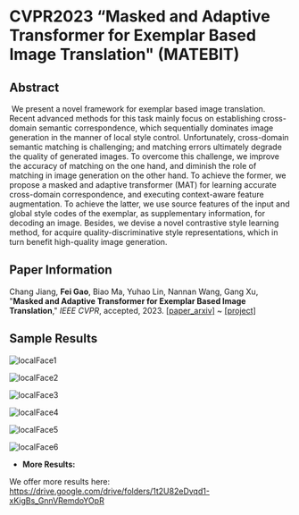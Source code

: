 # CVPR2023 “Masked and Adaptive Transformer for Exemplar Based Image Translation" (MATEBIT) 

## Abstract

​	We present a novel framework for exemplar based image translation. Recent advanced methods for this task mainly focus on establishing cross-domain semantic correspondence, which sequentially dominates image generation in the manner of local style control. Unfortunately, cross-domain semantic matching is challenging; and matching errors ultimately degrade the quality of generated images. To overcome this challenge, we improve the accuracy of matching on the one hand, and diminish the role of matching in image generation on the other hand. To achieve the former, we propose a masked and adaptive transformer (MAT) for learning accurate cross-domain correspondence, and executing context-aware feature augmentation. To achieve the latter, we use source features of the input and global style codes of the exemplar, as supplementary information, for decoding an image. Besides, we devise a novel contrastive style learning method, for acquire quality-discriminative style representations, which in turn benefit high-quality image generation. 


## Paper Information

Chang Jiang, **Fei Gao**, Biao Ma, Yuhao Lin, Nannan Wang, Gang Xu, "**Masked and Adaptive Transformer for Exemplar Based Image Translation**," *IEEE CVPR*, accepted, 2023. [[paper_arxiv]](https://arxiv.org/abs/2303.17123) ~ [[project]](https://github.com/AiArt-HDU/MATEBIT)


## Sample Results


![localFace1](https://github.com/AiArt-HDU/MATEBIT/blob/main/images/Metfaces.png)

![localFace2](https://github.com/AiArt-HDU/MATEBIT/blob/main/images/celeba.png)

![localFace3](https://github.com/AiArt-HDU/MATEBIT/blob/main/images/aahq.png)

![localFace4](https://github.com/AiArt-HDU/MATEBIT/blob/main/images/dishini.png)

![localFace5](https://github.com/AiArt-HDU/MATEBIT/blob/main/images/uk.png)

![localFace6](https://github.com/AiArt-HDU/MATEBIT/blob/main/images/deep.png)


- **More Results:**

We offer more results here: https://drive.google.com/drive/folders/1t2U82eDvqd1-xKigBs_GnnVRemdoYOpR
